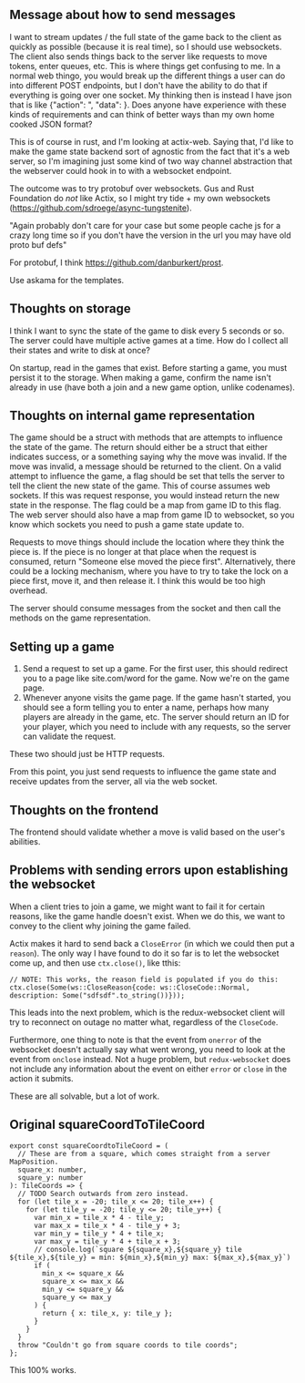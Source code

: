 ## Message about how to send messages

I want to stream updates / the full state of the game back to the client as quickly as possible (because it is real time), so I should use websockets. The client also sends things back to the server like requests to move tokens, enter queues, etc. This is where things get confusing to me. In a normal web thingo, you would break up the different things a user can do into different POST endpoints, but I don't have the ability to do that if everything is going over one socket. My thinking then is instead I have json that is like {"action": <action>", "data": <data>}. Does anyone have experience with these kinds of requirements and can think of better ways than my own home cooked JSON format?

This is of course in rust, and I'm looking at actix-web. Saying that, I'd like to make the game state backend sort of agnostic from the fact that it's a web server, so I'm imagining just some kind of two way channel abstraction that the webserver could hook in to with a websocket endpoint.

The outcome was to try protobuf over websockets. Gus and Rust Foundation do _not_ like Actix, so I might try tide + my own websockets (https://github.com/sdroege/async-tungstenite).

"Again probably don't care for your case but some people cache js for a crazy long time so if you don't have the version in the url you may have old proto buf defs"

For protobuf, I think https://github.com/danburkert/prost.

Use askama for the templates.

## Thoughts on storage

I think I want to sync the state of the game to disk every 5 seconds or so. The server could have multiple active games at a time. How do I collect all their states and write to disk at once?

On startup, read in the games that exist. Before starting a game, you must persist it to the storage. When making a game, confirm the name isn't already in use (have both a join and a new game option, unlike codenames).

## Thoughts on internal game representation

The game should be a struct with methods that are attempts to influence the state of the game. The return should either be a struct that either indicates success, or a something saying why the move was invalid. If the move was invalid, a message should be returned to the client. On a valid attempt to influence the game, a flag should be set that tells the server to tell the client the new state of the game. This of course assumes web sockets. If this was request response, you would instead return the new state in the response. The flag could be a map from game ID to this flag. The web server should also have a map from game ID to websocket, so you know which sockets you need to push a game state update to.

Requests to move things should include the location where they think the piece is. If the piece is no longer at that place when the request is consumed, return "Someone else moved the piece first". Alternatively, there could be a locking mechanism, where you have to try to take the lock on a piece first, move it, and then release it. I think this would be too high overhead.

The server should consume messages from the socket and then call the methods on the game representation.

## Setting up a game

1. Send a request to set up a game. For the first user, this should redirect you to a page like site.com/word for the game. Now we're on the game page.
2. Whenever anyone visits the game page. If the game hasn't started, you should see a form telling you to enter a name, perhaps how many players are already in the game, etc. The server should return an ID for your player, which you need to include with any requests, so the server can validate the request.

These two should just be HTTP requests.

From this point, you just send requests to influence the game state and receive updates from the server, all via the web socket.

## Thoughts on the frontend
The frontend should validate whether a move is valid based on the user's abilities.

## Problems with sending errors upon establishing the websocket

When a client tries to join a game, we might want to fail it for certain reasons, like the game handle doesn't exist. When we do this, we want to convey to the client why joining the game failed.

Actix makes it hard to send back a `CloseError` (in which we could then put a `reason`). The only way I have found to do it so far is to let the websocket come up, and then use `ctx.close()`, like tthis:

```
// NOTE: This works, the reason field is populated if you do this:
ctx.close(Some(ws::CloseReason{code: ws::CloseCode::Normal, description: Some("sdfsdf".to_string())}));
```
This leads into the next problem, which is the redux-websocket client will try to reconnect on outage no matter what, regardless of the `CloseCode`.

Furthermore, one thing to note is that the event from `onerror` of the websocket doesn't actually say what went wrong, you need to look at the event from `onclose` instead. Not a huge problem, but `redux-websocket` does not include any information about the event on either `error` or `close` in the action it submits.

These are all solvable, but a lot of work.

## Original squareCoordToTileCoord

```
export const squareCoordtoTileCoord = (
  // These are from a square, which comes straight from a server MapPosition.
  square_x: number,
  square_y: number
): TileCoords => {
  // TODO Search outwards from zero instead.
  for (let tile_x = -20; tile_x <= 20; tile_x++) {
    for (let tile_y = -20; tile_y <= 20; tile_y++) {
      var min_x = tile_x * 4 - tile_y;
      var max_x = tile_x * 4 - tile_y + 3;
      var min_y = tile_y * 4 + tile_x;
      var max_y = tile_y * 4 + tile_x + 3;
      // console.log(`square ${square_x},${square_y} tile ${tile_x},${tile_y} = min: ${min_x},${min_y} max: ${max_x},${max_y}`)
      if (
        min_x <= square_x &&
        square_x <= max_x &&
        min_y <= square_y &&
        square_y <= max_y
      ) {
        return { x: tile_x, y: tile_y };
      }
    }
  }
  throw "Couldn't go from square coords to tile coords";
};
```
This 100% works.
